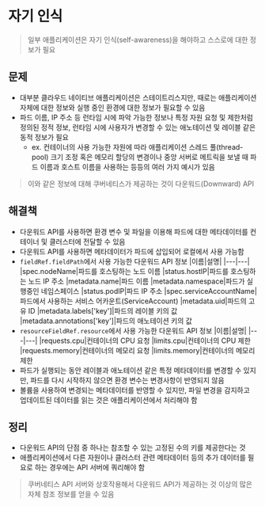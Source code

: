 # 자기 인식
> 일부 애플리케이션은 자기 인식(self-awareness)을 해야하고 스스로에 대한 정보가 필요

## 문제
- 대부분 클라우드 네이티브 애플리케이션은 스테이트리스지만, 때로는 애플리케이션 자체에 대한 정보와 실행 중인 환경에 대한 정보가 필요할 수 있음
- 파드 이름, IP 주소 등 런타임 시에 파악 가능한 정보나 특정 자원 요청 및 제한처럼 정의된 정적 정보, 런타임 시에 사용자가 변경할 수 있는 애노테이션 및 레이블 같은 동적 정보가 필요
  - ex. 컨테이너의 사용 가능한 자원에 따라 애플리케이션 스레드 풀(thread-pool) 크기 조정 혹은 메모리 할당의 변경이나 중앙 서버로 메트릭을 보낼 때 파드 이름과 호스트 이름을 사용하는 등등의 여러 가지 예시가 있음

> 이와 같은 정보에 대해 쿠버네티스가 제공하는 것이 다운워드(Downward) API

## 해결책
- 다운워드 API를 사용하면 환경 변수 및 파일을 이용해 파드에 대한 메타데이터를 컨테이너 및 클러스터에 전달할 수 있음
- 다운워드 API를 사용하면 메타데이터가 파드에 삽입되어 로컬에서 사용 가능함
- `fieldRef.fieldPath`에서 사용 가능한 다운워드 API 정보
  |이름|설명|
  |---|---|
  |spec.nodeName|파드를 호스팅하는 노드 이름
  |status.hostIP|파드를 호스팅하는 노드 IP 주소
  |metadata.name|파드 이름
  |metadata.namespace|파드가 실행중인 네임스페이스
  |status.podIP|파드 IP 주소
  |spec.serviceAccountName|파드에서 사용하는 서비스 어카운트(ServiceAccount)
  |metadata.uid|파드의 고유 ID
  |metadata.labels['key']|파드의 레이블 키의 값
  |metadata.annotations['key']|파드의 애노테이션 키의 값
- `resourceFieldRef.resource`에서 사용 가능한 다운워드 API 정보
  |이름|설명|
  |---|---|
  |requests.cpu|컨테이너의 CPU 요청
  |limits.cpu|컨테이너의 CPU 제한
  |requests.memory|컨테이너의 메모리 요청
  |limits.memory|컨테이너의 메모리 제한
- 파드가 실행되는 동안 레이블과 애노테이션 같은 특정 메타데이터를 변경할 수 있지만, 파드를 다시 시작하지 않으면 환경 변수는 변경사항이 반영되지 않음
- 볼륨을 사용하여 변경되는 메타데이터를 반영할 수 있지만, 파일 변경을 감지하고 업데이트된 데이터를 읽는 것은 애플리케이션에서 처리해야 함

## 정리
- 다운워드 API의 단점 중 하나는 참조할 수 있는 고정된 수의 키를 제공한다는 것
- 애플리케이션에서 다른 자원이나 클러스터 관련 메타데이터 등의 추가 데이터를 필요로 하는 경우에는 API 서버에 쿼리해야 함

> 쿠버네티스 API 서버와 상호작용해서 다운워드 API가 제공하는 것 이상의 많은 자체 참조 정보를 얻을 수 있음